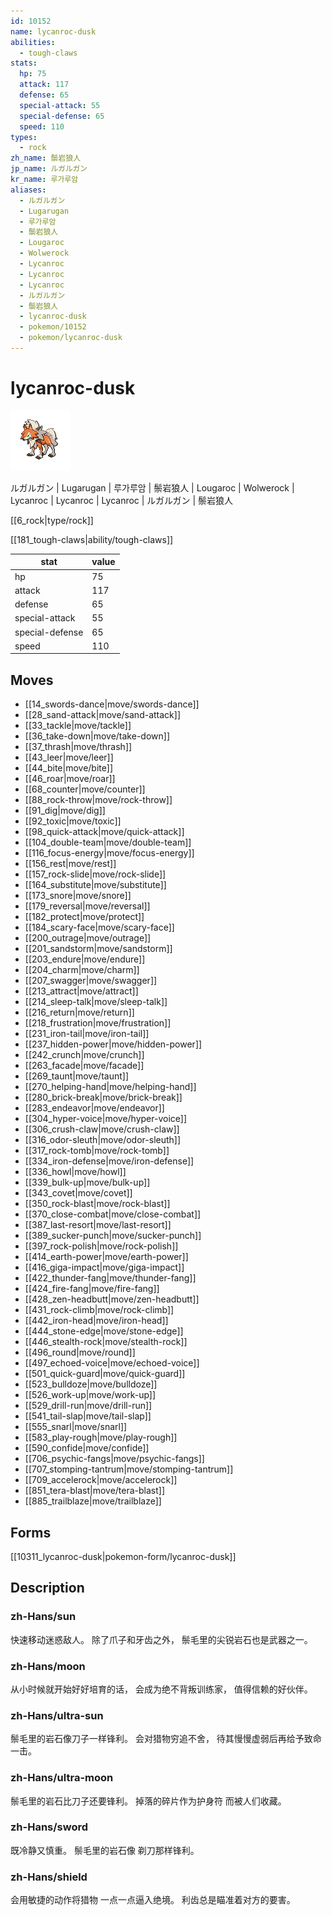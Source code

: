 ```yaml
---
id: 10152
name: lycanroc-dusk
abilities:
  - tough-claws
stats:
  hp: 75
  attack: 117
  defense: 65
  special-attack: 55
  special-defense: 65
  speed: 110
types:
  - rock
zh_name: 鬃岩狼人
jp_name: ルガルガン
kr_name: 루가루암
aliases:
  - ルガルガン
  - Lugarugan
  - 루가루암
  - 鬃岩狼人
  - Lougaroc
  - Wolwerock
  - Lycanroc
  - Lycanroc
  - Lycanroc
  - ルガルガン
  - 鬃岩狼人
  - lycanroc-dusk
  - pokemon/10152
  - pokemon/lycanroc-dusk
---
```

# lycanroc-dusk

![](https://raw.githubusercontent.com/PokeAPI/sprites/master/sprites/pokemon/10152.png)

ルガルガン | Lugarugan | 루가루암 | 鬃岩狼人 | Lougaroc | Wolwerock | Lycanroc | Lycanroc | Lycanroc | ルガルガン | 鬃岩狼人

[[6_rock|type/rock]]

[[181_tough-claws|ability/tough-claws]]

|stat|value|
|---|---|
|hp|75|
|attack|117|
|defense|65|
|special-attack|55|
|special-defense|65|
|speed|110|


## Moves

- [[14_swords-dance|move/swords-dance]]
- [[28_sand-attack|move/sand-attack]]
- [[33_tackle|move/tackle]]
- [[36_take-down|move/take-down]]
- [[37_thrash|move/thrash]]
- [[43_leer|move/leer]]
- [[44_bite|move/bite]]
- [[46_roar|move/roar]]
- [[68_counter|move/counter]]
- [[88_rock-throw|move/rock-throw]]
- [[91_dig|move/dig]]
- [[92_toxic|move/toxic]]
- [[98_quick-attack|move/quick-attack]]
- [[104_double-team|move/double-team]]
- [[116_focus-energy|move/focus-energy]]
- [[156_rest|move/rest]]
- [[157_rock-slide|move/rock-slide]]
- [[164_substitute|move/substitute]]
- [[173_snore|move/snore]]
- [[179_reversal|move/reversal]]
- [[182_protect|move/protect]]
- [[184_scary-face|move/scary-face]]
- [[200_outrage|move/outrage]]
- [[201_sandstorm|move/sandstorm]]
- [[203_endure|move/endure]]
- [[204_charm|move/charm]]
- [[207_swagger|move/swagger]]
- [[213_attract|move/attract]]
- [[214_sleep-talk|move/sleep-talk]]
- [[216_return|move/return]]
- [[218_frustration|move/frustration]]
- [[231_iron-tail|move/iron-tail]]
- [[237_hidden-power|move/hidden-power]]
- [[242_crunch|move/crunch]]
- [[263_facade|move/facade]]
- [[269_taunt|move/taunt]]
- [[270_helping-hand|move/helping-hand]]
- [[280_brick-break|move/brick-break]]
- [[283_endeavor|move/endeavor]]
- [[304_hyper-voice|move/hyper-voice]]
- [[306_crush-claw|move/crush-claw]]
- [[316_odor-sleuth|move/odor-sleuth]]
- [[317_rock-tomb|move/rock-tomb]]
- [[334_iron-defense|move/iron-defense]]
- [[336_howl|move/howl]]
- [[339_bulk-up|move/bulk-up]]
- [[343_covet|move/covet]]
- [[350_rock-blast|move/rock-blast]]
- [[370_close-combat|move/close-combat]]
- [[387_last-resort|move/last-resort]]
- [[389_sucker-punch|move/sucker-punch]]
- [[397_rock-polish|move/rock-polish]]
- [[414_earth-power|move/earth-power]]
- [[416_giga-impact|move/giga-impact]]
- [[422_thunder-fang|move/thunder-fang]]
- [[424_fire-fang|move/fire-fang]]
- [[428_zen-headbutt|move/zen-headbutt]]
- [[431_rock-climb|move/rock-climb]]
- [[442_iron-head|move/iron-head]]
- [[444_stone-edge|move/stone-edge]]
- [[446_stealth-rock|move/stealth-rock]]
- [[496_round|move/round]]
- [[497_echoed-voice|move/echoed-voice]]
- [[501_quick-guard|move/quick-guard]]
- [[523_bulldoze|move/bulldoze]]
- [[526_work-up|move/work-up]]
- [[529_drill-run|move/drill-run]]
- [[541_tail-slap|move/tail-slap]]
- [[555_snarl|move/snarl]]
- [[583_play-rough|move/play-rough]]
- [[590_confide|move/confide]]
- [[706_psychic-fangs|move/psychic-fangs]]
- [[707_stomping-tantrum|move/stomping-tantrum]]
- [[709_accelerock|move/accelerock]]
- [[851_tera-blast|move/tera-blast]]
- [[885_trailblaze|move/trailblaze]]

## Forms



[[10311_lycanroc-dusk|pokemon-form/lycanroc-dusk]]

## Description

### zh-Hans/sun

快速移动迷惑敌人。
除了爪子和牙齿之外，
鬃毛里的尖锐岩石也是武器之一。

### zh-Hans/moon

从小时候就开始好好培育的话，
会成为绝不背叛训练家，
值得信赖的好伙伴。

### zh-Hans/ultra-sun

鬃毛里的岩石像刀子一样锋利。
会对猎物穷追不舍，
待其慢慢虚弱后再给予致命一击。

### zh-Hans/ultra-moon

鬃毛里的岩石比刀子还要锋利。
掉落的碎片作为护身符
而被人们收藏。

### zh-Hans/sword

既冷静又慎重。
鬃毛里的岩石像
剃刀那样锋利。

### zh-Hans/shield

会用敏捷的动作将猎物
一点一点逼入绝境。
利齿总是瞄准着对方的要害。

